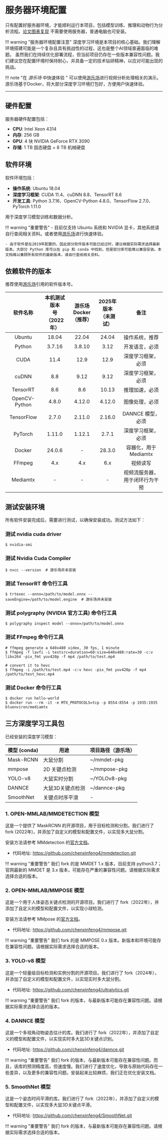 # 服务器环境配置

只有配置好服务器环境，才能顺利运行本项目，包括模型训练、推理和动物行为分析流程。[论文图表复现](../../figure_reproduce) 不需要使用服务器，普通电脑也可安装。

!!! warning "服务器环境配置注意"
    深度学习环境是本项目的核心基础。我们理解环境搭建可能是一个复杂且具有挑战性的过程，这也是整个AI领域普遍面临的难题。
    虽然我们在持续优化部署流程，但当前项目仍存在一些版本兼容性问题。我们建议您在配置环境时保持耐心，并具备一定的技术钻研精神，以应对可能出现的挑战。

!!! note "在 *游乐场* 中快速体验 "
    可以使用[游乐场](../../安装示例流程代码/pipeline_playground_installation)进行视频分析处理相关的演示。游乐场基于Docker，将大部分深度学习环境打包好，方便用户快速体验。

---

## 硬件配置

服务器硬件配置包括：

- **CPU**: Intel Xeon 4314
- **内存**: 256 GB
- **GPU**: 4 块 NVIDIA GeForce RTX 3090
- **存储**: 1 TB 固态硬盘 + 8 TB 机械硬盘

## 软件环境

软件环境包括：

- **操作系统**: Ubuntu 18.04
- **深度学习框架**: CUDA 11.4、cuDNN 8.8、TensorRT 8.6
- **开发工具**: Python 3.7.16、OpenCV-Python 4.8.0、TensorFlow 2.7.0、PyTorch 1.11.0

用于深度学习模型训练和数据分析。

!!! warning "重要警告"
    - 目前仅支持 Ubuntu 系统和 NVIDIA 显卡，其他系统请自行查阅相关资料。或者使用[游乐场](../../安装示例流程代码/pipeline_playground_installation)进行快速体验。

    - 由于软件是在2019年配置的，因此部分软件版本可能已经过时，建议根据实际需求选择最新版本。大部分 Python 库可以在 pip 和 conda 中找到，但是部分库可能难以兼容安装。本文档难以兼顾所有软件的最新版本，请自行查阅相关资料。

## 依赖软件的版本
推荐使用[游乐场](../../安装示例流程代码/pipeline_playground_installation)引用的软件版本号。

| 软件名称 | 本机测试版本<br>号（2022年） | 游乐场 Docker<br>（推荐）| 2025年版本<br>（未测试） | 备注 |
| :----: | :----: | :----: | :----: | :----: |
| Ubuntu | 18.04 | 22.04 | 24.04 | 操作系统，推荐 |
| Python | 3.7.16 | 3.8.10 | 3.12 | 开发语言，必须 |
| CUDA | 11.4 | 12.9 | 12.9 | 深度学习框架，必须 |
| cuDNN | 8.8 | 9.12 | 9.12 | 深度学习框架，必须 |
| TensorRT | 8.6 | 8.6 | 10.13 | 推理加速，必须 |
| OpenCV-Python | 4.8.0 | 4.12.0 | 4.12.0 | 图像处理，必须 |
| TensorFlow | 2.7.0 | 2.11.0 | 2.16.0 | DANNCE 模型，必须 |
| PyTorch | 1.11.0 | 1.12.1 | 2.7.1 | 深度学习框架，必须 |
| Docker | 24.0.6 | - | 28.3.0 | 容器化，用于 Mediamtx |
| FFmpeg | 4.x | 4.x | 6.x | 视频读写 |
| Mediamtx | - | - | - | 视频流服务器，用于闭环行为干预 |

## 测试安装环境

所有软件安装完成后，需要进行测试，以确保安装成功。测试方法如下：

### 测试 nvidia cuda driver

```shell
$ nvidia-smi
```

### 测试 Nvidia Cuda Compiler

```shell
$ nvcc --version  # 游乐场并未安装 
```

### 测试 TensorRT 命令行工具

```shell
$ trtexec --onnx=/path/to/model.onnx --saveEngine=/path/to/model.engine  # 游乐场并未安装 
```

### 测试 polygraphy (NVIDIA 官方工具) 命令行工具

```shell
$ polygraphy inspect model --onnx=/path/to/model.onnx
```

### 测试 FFmpeg 命令行工具

```shell
# ffmpeg generate a 640x480 video, 30 fps, 1 minute
$ ffmpeg -f lavfi -i testsrc=duration=60:size=640x480:rate=30 -c:v libx264 -pix_fmt yuv420p -f mp4 /path/to/test.mp4

# convert it to hevc
$ ffmpeg -i /path/to/test.mp4 -c:v hevc -pix_fmt yuv420p -f mp4 /path/to/test_hevc.mp4
```

### 测试 Docker 命令行工具

```shell
$ docker run hello-world
$ docker run --rm -it -e MTX_PROTOCOLS=tcp -p 8554:8554 -p 1935:1935 bluenviron/mediamtx
```

## 三方深度学习工具包

已经安装的深度学习模型：

| 模型 (conda)       | 用途          |  项目路径（游乐场）        |
| ------------- | ------------- | ------------- |
| Mask-RCNN | 大鼠分割  | ~/mmdet-pkg  |
| mmpose | 2D 关键点检测  | ~/mmpose-pkg |
| YOLO-v8 | 大鼠实时分割  | ~/YOLOv8-pkg |
| DANNCE | 大鼠3D关键点检测  | ~/dannce-pkg |
| SmoothNet | 关键点时序平滑 | - |

### 1. OPEN-MMLAB/MMDETECTION 模型

这是一个提供了 MaskRCNN 的开源项目，用于目标检测和分割。我们进行了 fork (2022年)，并添加了自定义的模型和配置文件，以实现多大鼠分割。

安装方法请参考 MMdetection 的[官方文档](https://mmdetection.readthedocs.io/en/latest/get_started.html)。

- 代码地址: https://github.com/chenxinfeng4/mmdetection.git

!!! warning "重要警告"
    我们 fork 的是 MMDET 1.x 版本，目前支持 python3.7；官网最新的 MMDET 是 3.x 版本，可能存在严重的兼容性问题。请根据实际需求选择合适的版本。

### 2. OPEN-MMLAB/MMPOSE 模型

这是一个用于人体姿态关键点检测的开源项目。我们进行了 fork（2022年），并添加了自定义的模型和配置文件，以实现小球检测。

安装方法请参考 MMpose 的[官方文档](https://mmpose.readthedocs.io/en/latest/installation.html)。

- 代码地址: https://github.com/chenxinfeng4/mmpose.git

!!! warning "重要警告"
    我们 fork 的是 MMPOSE 0.x 版本。新版本和环境可能存在兼容性问题。请根据实际需求选择合适的版本。

### 3. YOLO-v8 模型

这是一个轻量级目标检测和实例分割的开源项目。我们进行了 fork（2024年），并添加了自定义的模型和配置文件，以实现实时多大鼠分割。

- 代码地址: https://github.com/chenxinfeng4/ultralytics.git

!!! warning "重要警告"
    我们 fork 的版本，与最新版本可能存在兼容性问题。请根据实际需求选择合适的版本。

### 4. DANNCE 模型

这是一个多视角动物姿态估计的库。我们进行了 fork（2022年），并添加了自定义的模型和配置文件，以实现实时多大鼠3D关键点识别。

- 代码地址: https://github.com/chenxinfeng4/dannce.git

!!! warning "重要警告"
    我们 fork 的版本，与最新版本可能存在兼容性问题。而且，该库的预测精度高，但速度慢。我们进行了速度优化，导致与原始代码存在一些差异，以及更多的兼容性问题。安装起来比较麻烦，我们正在优化安装文档。

### 5. SmoothNet 模型

这是一个姿态时间平滑的库。我们进行了 fork（2022年），并添加了自定义的模型和配置文件，以实现多大鼠3D关键点平滑。

- 代码地址: https://github.com/chenxinfeng4/SmoothNet.git

!!! warning "重要警告"
    我们 fork 的版本，与最新版本可能存在兼容性问题。请根据实际需求选择合适的版本。
